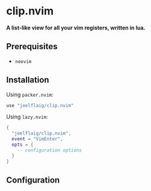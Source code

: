 # clip.nvim

**A list-like view for all your vim registers, written in lua.**

## Prerequisites

- `neovim`

## Installation

Using `packer.nvim`:

```lua
use "joelflaig/clip.nvim"
```

Using `lazy.nvim`:

```lua
{
  "joelflaig/clip.nvim",
  event = "VimEnter",
  opts = {
    -- configuration options
  }
}
```

## Configuration


